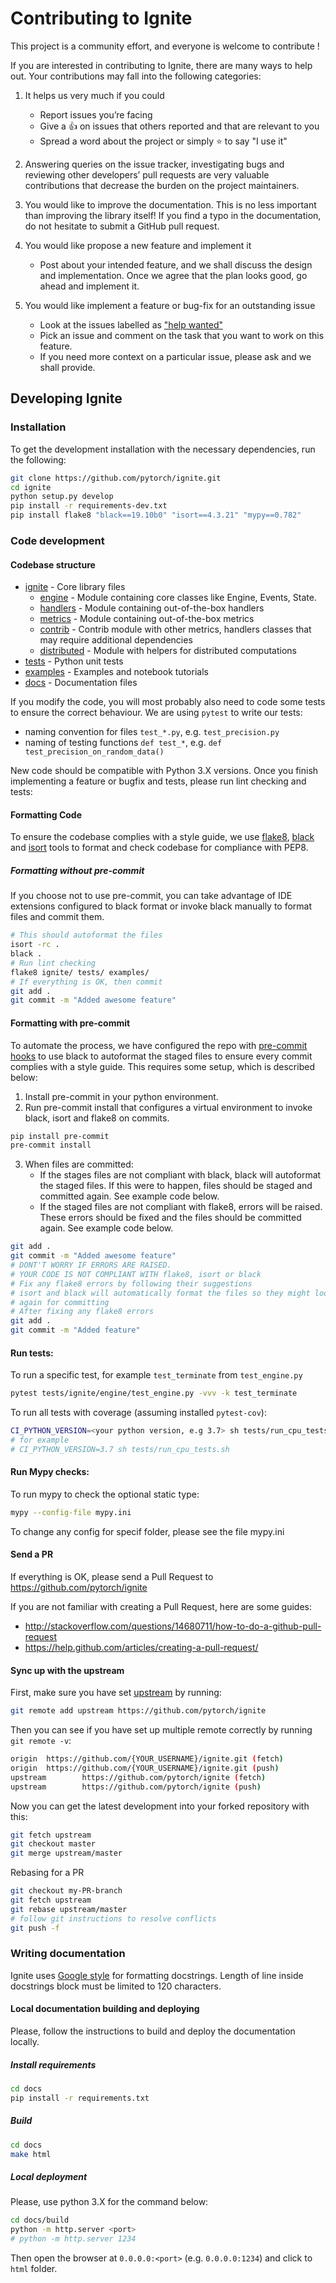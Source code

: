 # Contributing to Ignite

This project is a community effort, and everyone is welcome to contribute !

If you are interested in contributing to Ignite, there are many ways to help out. Your contributions may fall
into the following categories:

1. It helps us very much if you could 
    - Report issues you’re facing
    - Give a :+1: on issues that others reported and that are relevant to you
    - Spread a word about the project or simply :star: to say "I use it" 

2. Answering queries on the issue tracker, investigating bugs and reviewing other developers’ pull requests are 
very valuable contributions that decrease the burden on the project maintainers.

3. You would like to improve the documentation. This is no less important than improving the library itself! 
If you find a typo in the documentation, do not hesitate to submit a GitHub pull request.

4. You would like propose a new feature and implement it
    - Post about your intended feature, and we shall discuss the design and
    implementation. Once we agree that the plan looks good, go ahead and implement it.

5. You would like implement a feature or bug-fix for an outstanding issue
    - Look at the issues labelled as 
["help wanted"](https://github.com/pytorch/ignite/issues?q=is%3Aissue+is%3Aopen+label%3A%22help+wanted%22)
    - Pick an issue and comment on the task that you want to work on this feature.
    - If you need more context on a particular issue, please ask and we shall provide.


## Developing Ignite

### Installation

To get the development installation with the necessary dependencies, run the following:
```bash
git clone https://github.com/pytorch/ignite.git
cd ignite
python setup.py develop
pip install -r requirements-dev.txt
pip install flake8 "black==19.10b0" "isort==4.3.21" "mypy==0.782"
```

### Code development

#### Codebase structure

- [ignite](ignite) - Core library files
    - [engine](ignite/engine) - Module containing core classes like Engine, Events, State.
    - [handlers](ignite/handlers) - Module containing out-of-the-box handlers
    - [metrics](ignite/metrics) - Module containing out-of-the-box metrics
    - [contrib](ignite/contrib) - Contrib module with other metrics, handlers classes that may require additional dependencies
    - [distributed](ignite/distributed) - Module with helpers for distributed computations
- [tests](tests) - Python unit tests
- [examples](examples) - Examples and notebook tutorials
- [docs](docs) - Documentation files

If you modify the code, you will most probably also need to code some tests to ensure the correct behaviour. We are using 
`pytest` to write our tests:
  - naming convention for files `test_*.py`, e.g. `test_precision.py`
  - naming of testing functions `def test_*`, e.g. `def test_precision_on_random_data()`

New code should be compatible with Python 3.X versions. Once you finish implementing a feature or bugfix and tests, 
please run lint checking and tests:

#### Formatting Code

To ensure the codebase complies with a style guide, we use [flake8](https://flake8.pycqa.org/en/latest/),
[black](https://black.readthedocs.io/en/stable/) and [isort](https://pycqa.github.io/isort/) tools to
format and check codebase for compliance with PEP8.
  
##### Formatting without pre-commit

If you choose not to use pre-commit, you can take advantage of IDE extensions configured to black format or invoke 
black manually to format files and commit them.

```bash
# This should autoformat the files
isort -rc .
black .
# Run lint checking
flake8 ignite/ tests/ examples/
# If everything is OK, then commit
git add .
git commit -m "Added awesome feature"
```

#### Formatting with pre-commit

To automate the process, we have configured the repo with [pre-commit hooks](https://pre-commit.com/) to use black to autoformat the staged files to ensure every commit complies with a style guide. This requires some setup, which is described below:

1. Install pre-commit in your python environment.
2. Run pre-commit install that configures a virtual environment to invoke black, isort and flake8 on commits.

```bash
pip install pre-commit
pre-commit install
```

3. When files are committed:
    - If the stages files are not compliant with black, black will autoformat the staged files. If this were to happen, files should be staged and committed again. See example code below.
    - If the staged files are not compliant with flake8, errors will be raised. These errors should be fixed and the files should be committed again. See example code below.
    
```bash
git add .
git commit -m "Added awesome feature"
# DONT'T WORRY IF ERRORS ARE RAISED.
# YOUR CODE IS NOT COMPLIANT WITH flake8, isort or black
# Fix any flake8 errors by following their suggestions
# isort and black will automatically format the files so they might look different, but you'll need to stage the files 
# again for committing
# After fixing any flake8 errors
git add .
git commit -m "Added feature"
```

#### Run tests:

To run a specific test, for example `test_terminate` from `test_engine.py`
```bash
pytest tests/ignite/engine/test_engine.py -vvv -k test_terminate
```
To run all tests with coverage (assuming installed `pytest-cov`):
```bash
CI_PYTHON_VERSION=<your python version, e.g 3.7> sh tests/run_cpu_tests.sh
# for example
# CI_PYTHON_VERSION=3.7 sh tests/run_cpu_tests.sh
```

#### Run Mypy checks:
To run mypy to check the optional static type:
```bash
mypy --config-file mypy.ini
```

To change any config for specif folder, please see the file mypy.ini

#### Send a PR

If everything is OK, please send a Pull Request to https://github.com/pytorch/ignite

If you are not familiar with creating a Pull Request, here are some guides:
- http://stackoverflow.com/questions/14680711/how-to-do-a-github-pull-request
- https://help.github.com/articles/creating-a-pull-request/

#### Sync up with the upstream

First, make sure you have set [upstream](https://docs.github.com/en/free-pro-team@latest/github/collaborating-with-issues-and-pull-requests/configuring-a-remote-for-a-fork) by running:

```bash
git remote add upstream https://github.com/pytorch/ignite
```

Then you can see if you have set up multiple remote correctly by running `git remote -v`:

```bash
origin  https://github.com/{YOUR_USERNAME}/ignite.git (fetch)
origin  https://github.com/{YOUR_USERNAME}/ignite.git (push)
upstream        https://github.com/pytorch/ignite (fetch)
upstream        https://github.com/pytorch/ignite (push)
```

Now you can get the latest development into your forked repository with this:

```bash
git fetch upstream
git checkout master
git merge upstream/master
```

Rebasing for a PR

```bash
git checkout my-PR-branch
git fetch upstream
git rebase upstream/master
# follow git instructions to resolve conflicts
git push -f
```

### Writing documentation

Ignite uses [Google style](http://sphinxcontrib-napoleon.readthedocs.io/en/latest/example_google.html)
for formatting docstrings. Length of line inside docstrings block must be limited to 120 characters.

#### Local documentation building and deploying

Please, follow the instructions to build and deploy the documentation locally.

##### Install requirements

```bash
cd docs
pip install -r requirements.txt
```

##### Build

```bash
cd docs
make html
```

##### Local deployment

Please, use python 3.X for the command below:
```bash
cd docs/build
python -m http.server <port>
# python -m http.server 1234
```
Then open the browser at `0.0.0.0:<port>` (e.g. `0.0.0.0:1234`) and click to `html` folder.

